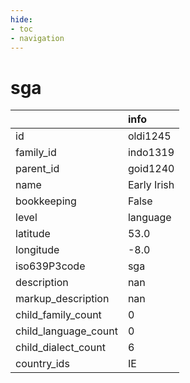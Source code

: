 ```yaml
---
hide:
- toc
- navigation
---
```

# sga
|                      | info        |
|:---------------------|:------------|
| id                   | oldi1245    |
| family_id            | indo1319    |
| parent_id            | goid1240    |
| name                 | Early Irish |
| bookkeeping          | False       |
| level                | language    |
| latitude             | 53.0        |
| longitude            | -8.0        |
| iso639P3code         | sga         |
| description          | nan         |
| markup_description   | nan         |
| child_family_count   | 0           |
| child_language_count | 0           |
| child_dialect_count  | 6           |
| country_ids          | IE          |
